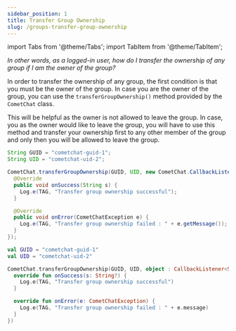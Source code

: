 ```yaml
---
sidebar_position: 1
title: Transfer Group Ownership
slug: /groups-transfer-group-ownership
---
```


import Tabs from '@theme/Tabs';
import TabItem from '@theme/TabItem';

_In other words, as a logged-in user, how do I transfer the ownership of any group if I am the owner of the group?_

In order to transfer the ownership of any group, the first condition is that you must be the owner of the group. In case you are the owner of the group, you can use the `transferGroupOwnership()` method provided by the `CometChat` class.

This will be helpful as the owner is not allowed to leave the group. In case, you as the owner would like to leave the group, you will have to use this method and transfer your ownership first to any other member of the group and only then you will be allowed to leave the group.

<Tabs>
<TabItem value="Java" label="Java">

```java
String GUID = "cometchat-guid-1";
String UID = "cometchat-uid-2";

CometChat.transferGroupOwnership(GUID, UID, new CometChat.CallbackListener<String>() {
  @Override
  public void onSuccess(String s) {
    Log.e(TAG, "Transfer group ownership successful");
  }

  @Override
  public void onError(CometChatException e) {
    Log.e(TAG, "Transfer group ownership failed : " + e.getMessage());
  }
});
```
</TabItem>
<TabItem value="Kotlin" label="Kotlin">

```kotlin
val GUID = "cometchat-guid-1"
val UID = "cometchat-uid-2"

CometChat.transferGroupOwnership(GUID, UID, object : CallbackListener<String?>() {
  override fun onSuccess(s: String?) {
    Log.e(TAG, "Transfer group ownership successful")
  }

  override fun onError(e: CometChatException) {
    Log.e(TAG, "Transfer group ownership failed : " + e.message)
  }
})
```
</TabItem>
</Tabs>




